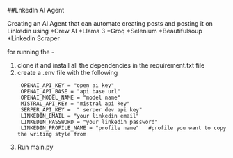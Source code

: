 ##LnkedIn AI Agent

Creating an AI Agent that can automate creating posts and posting it on Linkedin using 
*Crew AI 
*Llama 3 
*Groq 
*Selenium 
*Beautifulsoup 
*Linkedin Scraper 


for running the -
1. clone it and install all the dependencies in the requirement.txt file
2. create a .env file with the following 
   ```
    OPENAI_API_KEY = "open ai key"
    OPENAI_API_BASE = "api base url"
    OPENAI_MODEL_NAME = "model name"
    MISTRAL_API_KEY = "mistral api key"
    SERPER_API_KEY =  " serper dev api key"
    LINKEDIN_EMAIL = "your linkedin email"
    LINKEDIN_PASSWORD = "your linkedin password"
    LINKEDIN_PROFILE_NAME = "profile name"   #profile you want to copy the writing style from
   ```
3. Run main.py